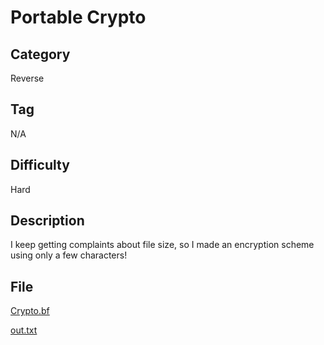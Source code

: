 # Portable Crypto

## Category

Reverse

## Tag

N/A

## Difficulty

Hard

## Description

I keep getting complaints about file size, so I made an encryption scheme using only a few characters!

## File

[Crypto.bf](crypto.bf)

[out.txt](out.txt)